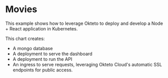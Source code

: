 # Movies

This example shows how to leverage Okteto to deploy and develop a Node + React application in Kubernetes.

This chart creates:
- A mongo database
- A deployment to serve the dashboard
- A deployment to run the API
- An ingress to serve requests, leveraging Okteto Cloud's automatic SSL endpoints for public access.
